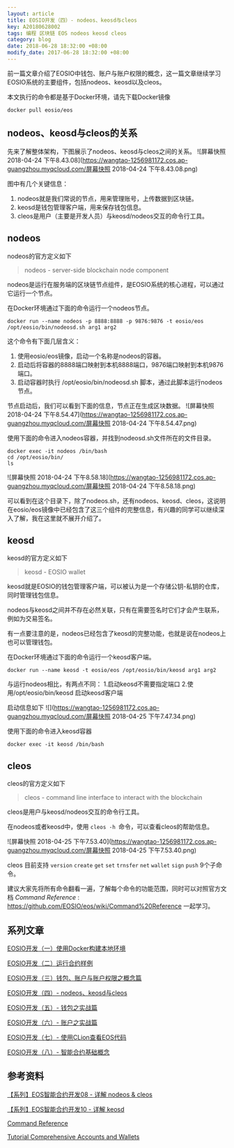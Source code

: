 ```yaml
---
layout: article
title: EOSIO开发（四）- nodeos、keosd与cleos
key: A20180628002
tags: 编程 区块链 EOS nodeos keosd cleos
category: blog
date: 2018-06-28 18:32:00 +08:00
modify_date: 2017-06-28 18:32:00 +08:00
---
```


前一篇文章介绍了EOSIO中钱包、账户与账户权限的概念，这一篇文章继续学习EOSIO系统的主要组件，包括nodeos、keosd以及cleos。

<!--more-->

本文执行的命令都是基于Docker环境，请先下载Docker镜像

``` 
docker pull eosio/eos 
```

## nodeos、keosd与cleos的关系

先来了解整体架构，下图展示了nodeos、keosd与cleos之间的关系。
![屏幕快照 2018-04-24 下午8.43.08](https://wangtao-1256981172.cos.ap-guangzhou.myqcloud.com/屏幕快照 2018-04-24 下午8.43.08.png)

图中有几个关键信息：
1. nodeos就是我们常说的节点，用来管理账号，上传数据到区块链。
2. keosd是钱包管理客户端，用来保存钱包信息。
3. cleos是用户（主要是开发人员）与keosd/nodeos交互的命令行工具。

## nodeos

nodeos的官方定义如下

> nodeos - server-side blockchain node component

nodeos是运行在服务端的区块链节点组件，是EOSIO系统的核心进程，可以通过它运行一个节点。

在Docker环境通过下面的命令运行一个nodeos节点。

```
docker run --name nodeos -p 8888:8888 -p 9876:9876 -t eosio/eos /opt/eosio/bin/nodeosd.sh arg1 arg2
```

这个命令有下面几层含义：
1. 使用eosio/eos镜像，启动一个名称是nodeos的容器。
2. 启动后将容器的8888端口映射到本机8888端口，9876端口映射到本机9876端口。
3. 启动容器时执行 /opt/eosio/bin/nodeosd.sh 脚本，通过此脚本运行nodeos节点。

节点启动后，我们可以看到下面的信息，节点正在生成区块数据。
![屏幕快照 2018-04-24 下午8.54.47](https://wangtao-1256981172.cos.ap-guangzhou.myqcloud.com/屏幕快照 2018-04-24 下午8.54.47.png)

使用下面的命令进入nodeos容器，并找到nodeosd.sh文件所在的文件目录。

```
docker exec -it nodeos /bin/bash
cd /opt/eosio/bin/
ls
```

![屏幕快照 2018-04-24 下午8.58.18](https://wangtao-1256981172.cos.ap-guangzhou.myqcloud.com/屏幕快照 2018-04-24 下午8.58.18.png)

可以看到在这个目录下，除了nodeos.sh，还有nodeos、keosd、cleos，这说明在eosio/eos镜像中已经包含了这三个组件的完整信息，有兴趣的同学可以继续深入了解，我在这里就不展开介绍了。

## keosd

keosd的官方定义如下

> keosd - EOSIO wallet

keosd就是EOSIO的钱包管理客户端，可以被认为是一个存储公钥-私钥的仓库，同时管理钱包信息。

nodeos与keosd之间并不存在必然关联，只有在需要签名时它们才会产生联系，例如为交易签名。

有一点要注意的是，nodeos已经包含了keosd的完整功能，也就是说在nodeos上也可以管理钱包。

在Docker环境通过下面的命令运行一个keosd客户端。

```
docker run --name keosd -t eosio/eos /opt/eosio/bin/keosd arg1 arg2
```

与运行nodeos相比，有两点不同：
1.启动keosd不需要指定端口
2.使用/opt/eosio/bin/keosd 启动keosd客户端

启动信息如下
![](https://wangtao-1256981172.cos.ap-guangzhou.myqcloud.com/屏幕快照 2018-04-25 下午7.47.34.png)

使用下面的命令进入keosd容器

```
docker exec -it keosd /bin/bash
```

## cleos

cleos的官方定义如下

> cleos - command line interface to interact with the blockchain

cleos是用户与keosd/nodeos交互的命令行工具。

在nodeos或者keosd中，使用 ```cleos -h ```命令，可以查看cleos的帮助信息。

![屏幕快照 2018-04-25 下午7.53.40](https://wangtao-1256981172.cos.ap-guangzhou.myqcloud.com/屏幕快照 2018-04-25 下午7.53.40.png)

cleos 目前支持 ```version``` ```create``` ```get``` ```set``` ```trnsfer``` ```net``` ```wallet``` ```sign``` ```push``` 9个子命令。

建议大家先将所有命令翻看一遍，了解每个命令的功能范围，同时可以对照官方文档 *Command Reference* : https://github.com/EOSIO/eos/wiki/Command%20Reference 一起学习。

## 系列文章

[EOSIO开发（一）使用Docker构建本地环境](https://www.taowong.com/blog/2018/06/23/eos-develop-1.html)

[EOSIO开发（二）运行合约样例](https://www.taowong.com/blog/2018/06/27/eos-develop-2.html)

[EOSIO开发（三）钱包、账户与账户权限之概念篇](https://www.taowong.com/blog/2018/06/28/eos-develop-3.html)

[EOSIO开发（四）- nodeos、keosd与cleos](https://www.taowong.com/blog/2018/06/28/eos-develop-4.html)

[EOSIO开发（五）- 钱包之实战篇](https://www.taowong.com/blog/2018/06/28/eos-develop-5.html)

[EOSIO开发（六）- 账户之实战篇](https://www.taowong.com/blog/2018/06/28/eos-develop-6.html)

[EOSIO开发（七）- 使用CLion查看EOS代码](https://www.taowong.com/blog/2018/06/28/eos-develop-7.html)

[EOSIO开发（八）- 智能合约基础概念](https://www.taowong.com/blog/2018/06/28/eos-develop-8.html)

## 参考资料

[【系列】EOS智能合约开发08 - 详解 nodeos & cleos](https://bihu.com/article/201964)

[【系列】EOS智能合约开发10 - 详解 keosd](https://bihu.com/article/211518)

[Command Reference](https://github.com/EOSIO/eos/wiki/Command%20Reference)

[Tutorial Comprehensive Accounts and Wallets](https://github.com/EOSIO/eos/wiki/Tutorial-Comprehensive-Accounts-and-Wallets)

